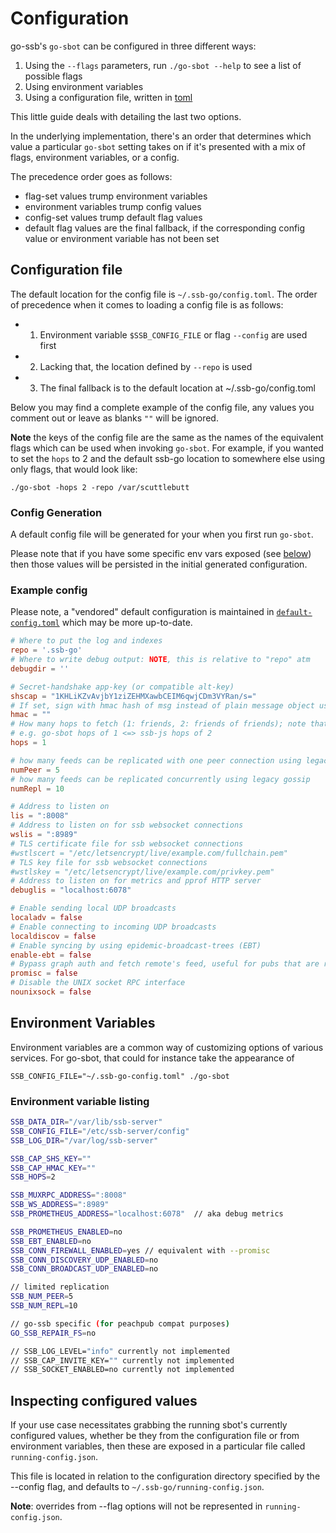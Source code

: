 <!--
SPDX-FileCopyrightText: 2023 The Go-SSB Authors

SPDX-License-Identifier: MIT
-->

# Configuration

go-ssb's `go-sbot` can be configured in three different ways:

1. Using the `--flags` parameters, run `./go-sbot --help` to see a list of possible flags
1. Using environment variables
1. Using a configuration file, written in [toml](https://en.wikipedia.org/wiki/TOML)

This little guide deals with detailing the last two options.

In the underlying implementation, there's an order that determines which value a particular `go-sbot`
setting takes on if it's presented with a mix of flags, environment variables, or a config.

The precedence order goes as follows:

* flag-set values trump environment variables
* environment variables trump config values
* config-set values trump default flag values
* default flag values are the final fallback, if the corresponding config value or environment variable has not been set

## Configuration file

The default location for the config file is `~/.ssb-go/config.toml`. The order
of precedence when it comes to loading a config file is as follows:

* 1. Environment variable `$SSB_CONFIG_FILE` or flag `--config` are used first
* 2. Lacking that, the location defined by `--repo` is used
* 3. The final fallback is to the default location at ~/.ssb-go/config.toml


Below you may find a complete example of the config file, any values you comment out or leave
as blanks `""` will be ignored.

**Note** the keys of the config file are the same as the names of the equivalent flags which
can be used when invoking `go-sbot`. For example, if you wanted to set the `hops` to 2 and the
default ssb-go location to somewhere else using only flags, that would look like:

```
./go-sbot -hops 2 -repo /var/scuttlebutt
```

### Config Generation

A default config file will be generated for your when you first run `go-sbot`.

Please note that if you have some specific env vars exposed (see
[below](#environment-variables)) then those values will be persisted in the
initial generated configuration.

### Example config

Please note, a "vendored" default configuration is maintained in
[`default-config.toml`](../cmd/go-sbot/default-config.toml) which may be more
up-to-date.

```toml
# Where to put the log and indexes
repo = '.ssb-go'
# Where to write debug output: NOTE, this is relative to "repo" atm
debugdir = ''

# Secret-handshake app-key (or compatible alt-key)
shscap = "1KHLiKZvAvjbY1ziZEHMXawbCEIM6qwjCDm3VYRan/s="
# If set, sign with hmac hash of msg instead of plain message object using this key
hmac = ""
# How many hops to fetch (1: friends, 2: friends of friends); note that a nodejs hops value needs to be decreased by one in go-sbot
# e.g. go-sbot hops of 1 <=> ssb-js hops of 2
hops = 1

# how many feeds can be replicated with one peer connection using legacy gossip (shouldn't be higher than numRepl)
numPeer = 5
# how many feeds can be replicated concurrently using legacy gossip
numRepl = 10

# Address to listen on
lis = ":8008"
# Address to listen on for ssb websocket connections
wslis = ":8989"
# TLS certificate file for ssb websocket connections
#wstlscert = "/etc/letsencrypt/live/example.com/fullchain.pem"
# TLS key file for ssb websocket connections
#wstlskey = "/etc/letsencrypt/live/example.com/privkey.pem"
# Address to listen on for metrics and pprof HTTP server
debuglis = "localhost:6078"

# Enable sending local UDP broadcasts
localadv = false
# Enable connecting to incoming UDP broadcasts
localdiscov = false
# Enable syncing by using epidemic-broadcast-trees (EBT)
enable-ebt = false
# Bypass graph auth and fetch remote's feed, useful for pubs that are restoring their data from peers. Caveats abound, however.
promisc = false
# Disable the UNIX socket RPC interface
nounixsock = false
```

## Environment Variables

Environment variables are a common way of customizing options of various
services. For go-sbot, that could for instance take the appearance of

```
SSB_CONFIG_FILE="~/.ssb-go-config.toml" ./go-sbot
```

### Environment variable listing

```sh
SSB_DATA_DIR="/var/lib/ssb-server"
SSB_CONFIG_FILE="/etc/ssb-server/config"
SSB_LOG_DIR="/var/log/ssb-server"

SSB_CAP_SHS_KEY=""
SSB_CAP_HMAC_KEY=""
SSB_HOPS=2

SSB_MUXRPC_ADDRESS=":8008"
SSB_WS_ADDRESS=":8989"
SSB_PROMETHEUS_ADDRESS="localhost:6078"  // aka debug metrics

SSB_PROMETHEUS_ENABLED=no
SSB_EBT_ENABLED=no
SSB_CONN_FIREWALL_ENABLED=yes // equivalent with --promisc
SSB_CONN_DISCOVERY_UDP_ENABLED=no
SSB_CONN_BROADCAST_UDP_ENABLED=no

// limited replication
SSB_NUM_PEER=5
SSB_NUM_REPL=10

// go-ssb specific (for peachpub compat purposes)
GO_SSB_REPAIR_FS=no

// SSB_LOG_LEVEL="info" currently not implemented
// SSB_CAP_INVITE_KEY="" currently not implemented
// SSB_SOCKET_ENABLED=no currently not implemented
```

## Inspecting configured values

If your use case necessitates grabbing the running sbot's currently configured values, whether
be they from the configuration file or from environment variables, then these are exposed in a
particular file called `running-config.json`.

This file is located in relation to the configuration directory specified by the --config flag,
and defaults to `~/.ssb-go/running-config.json`.

**Note**: overrides from --flag options will not be represented in `running-config.json`.
